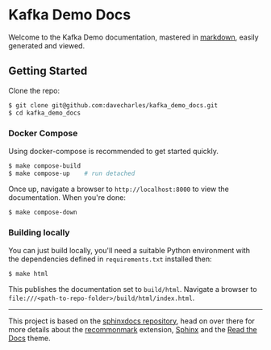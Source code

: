 # Kafka Demo Docs

Welcome to the Kafka Demo documentation, mastered in 
[markdown](https://www.markdownguide.org/getting-started/), easily generated
and viewed.
  
## Getting Started

Clone the repo:

```bash
$ git clone git@github.com:davecharles/kafka_demo_docs.git
$ cd kafka_demo_docs
```

### Docker Compose

Using docker-compose is recommended to get started quickly.

```bash
$ make compose-build
$ make compose-up    # run detached
```

Once up, navigate a browser to `http://localhost:8000` to view the
documentation. When you're done:

```bash
$ make compose-down
```

### Building locally
You can just build locally, you'll need a suitable Python environment with the
dependencies defined in `requirements.txt` installed then:

```bash
$ make html
```

This publishes the documentation set to `build/html`. Navigate a browser to
`file:///<path-to-repo-folder>/build/html/index.html`.

---

This project is based on the
[sphinxdocs repository](https://github.com/davecharles/sphinxdocs), head on
over there for more details about the
[recommonmark](https://recommonmark.readthedocs.io) extension,
[Sphinx](https://www.sphinx-doc.org/en/master) and the
[Read the Docs](https://sphinx-rtd-theme.readthedocs.io) theme.
